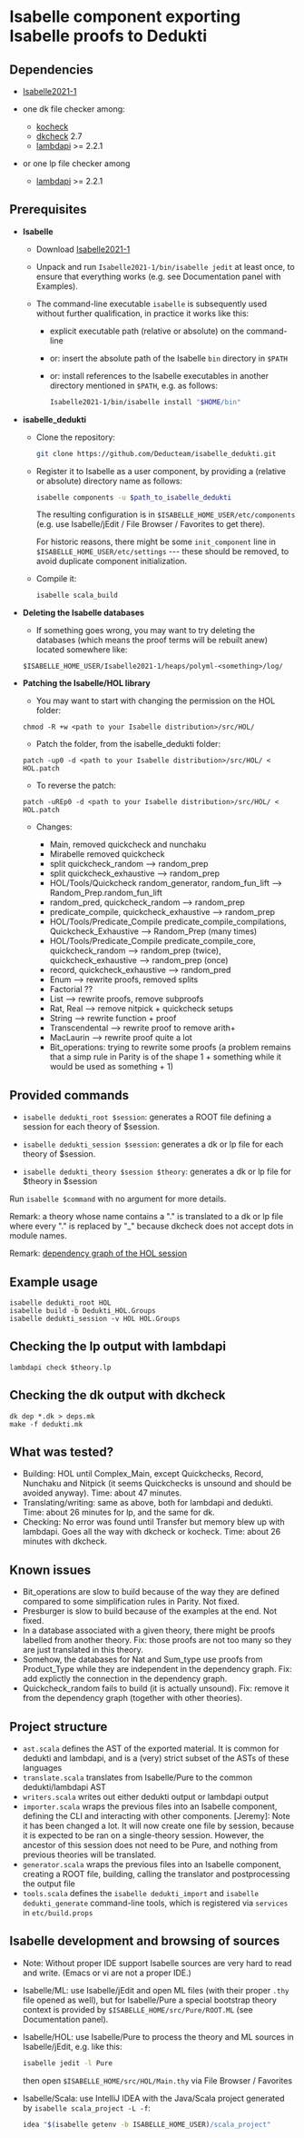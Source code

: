 # Isabelle component exporting Isabelle proofs to Dedukti

## Dependencies

* [Isabelle2021-1](https://isabelle.sketis.net/website-Isabelle2021-1)

* one dk file checker among:

    - [kocheck](https://github.com/01mf02/kontroli-rs)
    - [dkcheck](https://github.com/Deducteam/Dedukti) 2.7
    - [lambdapi](https://github.com/Deducteam/lambdapi) >= 2.2.1

* or one lp file checker among

    - [lambdapi](https://github.com/Deducteam/lambdapi) >= 2.2.1


## Prerequisites

  * **Isabelle**

      - Download [Isabelle2021-1](https://isabelle.sketis.net/website-Isabelle2021-1)

      - Unpack and run `Isabelle2021-1/bin/isabelle jedit` at least
        once, to ensure that everything works (e.g. see Documentation
        panel with Examples).

      - The command-line executable `isabelle` is subsequently used
        without further qualification, in practice it works like this:

          + explicit executable path (relative or absolute) on the command-line

          + or: insert the absolute path of the Isabelle `bin`
            directory in `$PATH`

          + or: install references to the Isabelle executables in
            another directory mentioned in `$PATH`, e.g. as follows:
            ```bash
            Isabelle2021-1/bin/isabelle install "$HOME/bin"
            ```

  * **isabelle_dedukti**

      - Clone the repository:
        ```bash
        git clone https://github.com/Deducteam/isabelle_dedukti.git
        ```

      - Register it to Isabelle as a user component, by providing a
        (relative or absolute) directory name as follows:
        ```bash
        isabelle components -u $path_to_isabelle_dedukti
        ```
        The resulting configuration is in `$ISABELLE_HOME_USER/etc/components`
        (e.g. use Isabelle/jEdit / File Browser / Favorites to get there).

        For historic reasons, there might be some `init_component`
        line in `$ISABELLE_HOME_USER/etc/settings` --- these should be
        removed, to avoid duplicate component initialization.

      - Compile it:
        ```bash
        isabelle scala_build
        ```

  * **Deleting the Isabelle databases**

    - If something goes wrong, you may want to try deleting the databases (which means the proof terms will be rebuilt anew) located somewhere like:

    ```
    $ISABELLE_HOME_USER/Isabelle2021-1/heaps/polyml-<something>/log/
    ```

  * **Patching the Isabelle/HOL library**

    - You may want to start with changing the permission on the HOL folder:

    ```
    chmod -R +w <path to your Isabelle distribution>/src/HOL/
    ```

    - Patch the folder, from the isabelle_dedukti folder:

    ```
    patch -up0 -d <path to your Isabelle distribution>/src/HOL/ < HOL.patch
    ```

    - To reverse the patch:

    ```
    patch -uREp0 -d <path to your Isabelle distribution>/src/HOL/ < HOL.patch
    ```

    - Changes:

        - Main, removed quickcheck and nunchaku
        - Mirabelle removed quickcheck
        - split quickcheck_random --> random_prep
        - split quickcheck_exhaustive --> random_prep
        - HOL/Tools/Quickcheck random_generator, random_fun_lift --> Random_Prep.random_fun_lift
        - random_pred, quickcheck_random --> random_prep
        - predicate_compile, quickcheck_exhaustive --> random_prep
        - HOL/Tools/Predicate_Compile predicate_compile_compilations, Quickcheck_Exhaustive --> Random_Prep (many times)
        - HOL/Tools/Predicate_Compile predicate_compile_core, quickcheck_random --> random_prep (twice), quickcheck_exhaustive --> random_prep (once)
        - record, quickcheck_exhaustive --> random_pred
        - Enum --> rewrite proofs, removed splits
        - Factorial ??
        - List --> rewrite proofs, remove subproofs
        - Rat, Real --> remove nitpick + quickcheck setups
        - String --> rewrite function + proof
        - Transcendental --> rewrite proof to remove arith+
        - MacLaurin --> rewrite proof quite a lot
        - Bit_operations: trying to rewrite some proofs (a problem remains that a simp rule in Parity is of the shape 1 + something while it would be used as something + 1)


## Provided commands

- `isabelle dedukti_root $session`: generates a ROOT file defining a session for each theory of $session.

- `isabelle dedukti_session $session`: generates a dk or lp file for each theory of $session.

- `isabelle dedukti_theory $session $theory`: generates a dk or lp file for $theory in $session

Run `isabelle $command` with no argument for more details.

Remark: a theory whose name contains a "." is translated to a dk or lp file where every "." is replaced by "_" because dkcheck does not accept dots in module names.

Remark: [dependency graph of the HOL session](https://isabelle.in.tum.de/website-Isabelle2021-1/dist/library/HOL/HOL/session_graph.pdf)


## Example usage

```
isabelle dedukti_root HOL
isabelle build -b Dedukti_HOL.Groups
isabelle dedukti_session -v HOL HOL.Groups
```

## Checking the lp output with lambdapi

```
lambdapi check $theory.lp
```


## Checking the dk output with dkcheck

```
dk dep *.dk > deps.mk
make -f dedukti.mk
```


## What was tested?

  * Building: HOL until Complex_Main, except Quickchecks, Record, Nunchaku and Nitpick (it seems Quickchecks is unsound and should be avoided anyway). Time: about 47 minutes.
  * Translating/writing: same as above, both for lambdapi and dedukti. Time: about 26 minutes for lp, and the same for dk.
  * Checking: No error was found until Transfer but memory blew up with lambdapi. Goes all the way with dkcheck or kocheck. Time: about 26 minutes with dkcheck.


## Known issues

  * Bit_operations are slow to build because of the way they are defined compared to some simplification rules in Parity. Not fixed.
  * Presburger is slow to build because of the examples at the end. Not fixed.
  * In a database associated with a given theory, there might be proofs labelled from another theory. Fix: those proofs are not too many so they are just translated in this theory.
  * Somehow, the databases for Nat and Sum_type use proofs from Product_Type while they are independent in the dependency graph. Fix: add explictly the connection in the dependency graph.
  * Quickcheck_random fails to build (it is actually unsound). Fix: remove it from the dependency graph (together with other theories).


## Project structure

- `ast.scala` defines the AST of the exported material. It is common for dedukti and lambdapi, and is a (very) strict subset of the ASTs of these languages
- `translate.scala` translates from Isabelle/Pure to the common dedukti/lambdapi AST
- `writers.scala` writes out either dedukti output or lambdapi output
- `importer.scala` wraps the previous files into an Isabelle component, defining the CLI and interacting with other components. [Jeremy]: Note it has been changed a lot. It will now create one file by session, because it is expected to be ran on a single-theory session. However, the ancestor of this session does not need to be Pure, and nothing from previous theories will be translated.
- `generator.scala` wraps the previous files into an Isabelle component, creating a ROOT file, building, calling the translator and postprocessing the output file
- `tools.scala` defines the `isabelle dedukti_import` and `isabelle dedukti_generate` command-line tools, which is registered via `services` in `etc/build.props`


## Isabelle development and browsing of sources

* Note: Without proper IDE support Isabelle sources are very hard to
  read and write. (Emacs or vi are not a proper IDE.)

* Isabelle/ML: use Isabelle/jEdit and open ML files (with their proper
  `.thy` file opened as well), but for Isabelle/Pure a special
  bootstrap theory context is provided by
  `$ISABELLE_HOME/src/Pure/ROOT.ML` (see Documentation panel).

* Isabelle/HOL: use Isabelle/Pure to process the theory and ML sources
  in Isabelle/jEdit, e.g. like this:
  ```bash
  isabelle jedit -l Pure
  ```
  then open `$ISABELLE_HOME/src/HOL/Main.thy` via File Browser / Favorites

* Isabelle/Scala: use IntelliJ IDEA with the Java/Scala project generated
  by `isabelle scala_project -L -f`:
  ```bash
  idea "$(isabelle getenv -b ISABELLE_HOME_USER)/scala_project"
  ```
